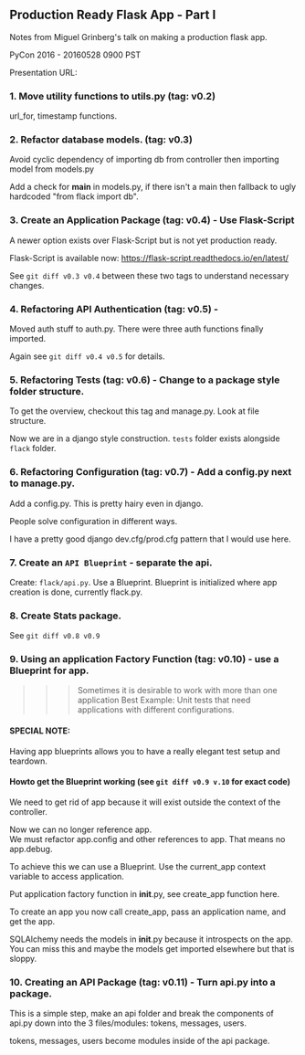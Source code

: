 
## Production Ready Flask App - Part I

Notes from Miguel Grinberg's talk on making a production flask app.

PyCon 2016 - 20160528 0900 PST

Presentation URL:


### 1. Move utility functions to utils.py (tag: v0.2)

url_for, timestamp functions.


### 2. Refactor database models. (tag: v0.3)

Avoid cyclic dependency of importing db from controller then importing model from models.py

Add a check for __main__ in models.py, if there isn't a main then fallback to ugly hardcoded "from flack import db".


### 3. Create an Application Package (tag: v0.4) - Use Flask-Script

A newer option exists over Flask-Script but is not yet production ready.

Flask-Script is available now: 
https://flask-script.readthedocs.io/en/latest/

See `git diff v0.3 v0.4` between these two tags to understand necessary changes.


### 4. Refactoring API Authentication (tag: v0.5) - 

Moved auth stuff to auth.py.  There were three auth functions finally imported.

Again see `git diff v0.4 v0.5` for details.


### 5. Refactoring Tests (tag: v0.6) - Change to a package style folder structure.

To get the overview, checkout this tag and manage.py. Look at file structure.

Now we are in a django style construction. `tests` folder exists alongside `flack` folder.


### 6. Refactoring Configuration (tag: v0.7) - Add a config.py next to manage.py.

Add a config.py. This is pretty hairy even in django.

People solve configuration in different ways. 

I have a pretty good django dev.cfg/prod.cfg pattern that I would use here.


### 7. Create an `API Blueprint` - separate the api.

Create: `flack/api.py`.  Use a Blueprint.  Blueprint is initialized where app creation is done, currently flack.py.


### 8. Create Stats package.

See `git diff v0.8 v0.9`


### 9. Using an application Factory Function (tag: v0.10) - use a Blueprint for app.

>>> Sometimes it is desirable to work with more than one application
>>> Best Example: Unit tests that need applications with different configurations.

#### SPECIAL NOTE:

Having app blueprints allows you to have a really elegant test setup and teardown.

#### Howto get the Blueprint working (see `git diff v0.9 v.10` for exact code)

We need to get rid of app because it will exist outside the context of the controller.

Now we can no longer reference app.  
We must refactor app.config and other references to app.
That means no app.debug.

To achieve this we can use a Blueprint.
Use the current_app context variable to access application.

Put application factory function in __init__.py, see create_app function here.

To create an app you now call create_app, pass an application name, and get the app.

SQLAlchemy needs the models in __init__.py because it introspects on the app.
You can miss this and maybe the models get imported elsewhere but that is sloppy.


### 10. Creating an API Package (tag: v0.11) - Turn api.py into a package.

This is a simple step, make an api folder and break the components of api.py down into the 3 files/modules: tokens, messages, users.

tokens, messages, users become modules inside of the api package.



